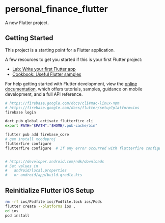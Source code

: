 # personal_finance_flutter

A new Flutter project.

## Getting Started

This project is a starting point for a Flutter application.

A few resources to get you started if this is your first Flutter project:

- [Lab: Write your first Flutter app](https://docs.flutter.dev/get-started/codelab)
- [Cookbook: Useful Flutter samples](https://docs.flutter.dev/cookbook)

For help getting started with Flutter development, view the
[online documentation](https://docs.flutter.dev/), which offers tutorials,
samples, guidance on mobile development, and a full API reference.




```bash
# https://firebase.google.com/docs/cli#mac-linux-npm
# https://firebase.google.com/docs/flutter/setup?platform=ios
firebase login

dart pub global activate flutterfire_cli
export PATH="$PATH":"$HOME/.pub-cache/bin"

flutter pub add firebase_core
# gem install xcodeproj
flutterfire configure
flutterfire configure  # If any error occurred with flutterfire configure


# https://developer.android.com/ndk/downloads
# Set values in 
#   android/local.properties
#   or android/app/build.gradle.kts
```

## Reinitialize Flutter iOS Setup

```bash
rm -rf ios/Podfile ios/Podfile.lock ios/Pods
flutter create --platforms ios .
cd ios
pod install
```